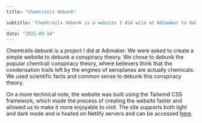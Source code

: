 ```yaml
---
title: "Chemtrails debunk"

subtitle: "Chemtrails debunk is a website I did wile at Adimaker to debunk the popular Chemtrail conspiracy theory."

date: "2022-09-14"
---
```

Chemtrails debunk is a project I did at Adimaker. We were asked to create a simple website to debunk a conspiracy theory. We chose to debunk the popular chemtrail conspiracy theory, where believers think that the condensation trails left by the engines of aeroplanes are actually chemicals. We used scientific facts and common sense to debunk this conspiracy theory.

On a more technical note, the website was built using the Tailwind CSS framework, which made the process of creating the website faster and allowed us to make it more enjoyable to visit. The site supports both light and dark mode and is hosted on Netlify servers and can be accessed [here](https://chemtrail-debunk.netlify.app/).
